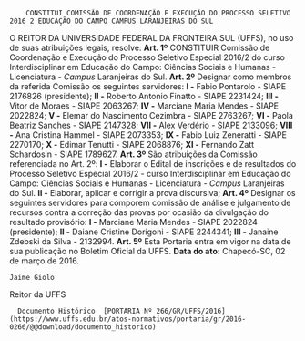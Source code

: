         CONSTITUI COMISSÃO DE COORDENAÇÃO E EXECUÇÃO DO PROCESSO SELETIVO 2016 2 EDUCAÇÃO DO CAMPO CAMPUS LARANJEIRAS DO SUL  

 O REITOR DA UNIVERSIDADE FEDERAL DA FRONTEIRA SUL (UFFS), no uso de suas atribuições legais, resolve:   **Art. 1º** CONSTITUIR Comissão de Coordenação e Execução do Processo Seletivo Especial 2016/2 do curso Interdisciplinar em Educação do Campo: Ciências Sociais e Humanas - Licenciatura - *Campus* Laranjeiras do Sul.   **Art. 2º** Designar como membros da referida Comissão os seguintes servidores: **I -** Fabio Pontarolo - SIAPE 2176826 (presidente);  **II -** Roberto Antonio Finatto - SIAPE 2231424;  **III -** Vitor de Moraes - SIAPE 2063267; **IV -** Marciane Maria Mendes - SIAPE 2022824;  **V -** Elemar do Nascimento Cezimbra - SIAPE 2763267; **VI -** Paola Beatriz Sanches - SIAPE 2147328; **VII -** Alex Verdério - SIAPE 2133096; **VIII -** Ana Cristina Hammel - SIAPE 2073353; **IX -** Fabio Luiz Zeneratti - SIAPE 2270170; **X -** Edimar Tenutti - SIAPE 2068876; **XI -** Fernando Zatt Schardosin - SIAPE 1789627.   **Art. 3º** São atribuições da Comissão referenciada no Art. 2º: **I -** Elaborar o Edital de inscrições e de resultados do Processo Seletivo Especial 2016/2 - curso Interdisciplinar em Educação do Campo: Ciências Sociais e Humanas - Licenciatura - *Campus* Laranjeiras do Sul. **II -** Elaborar, aplicar e corrigir a prova discursiva;   **Art. 4º** Designar os seguintes servidores para comporem comissão de análise e julgamento de recursos contra a correção das provas por ocasião da divulgação do resultado provisório: **I -** Marciane Maria Mendes - SIAPE 2022824 (presidente);  **II -** Daiane Cristine Dorigoni - SIAPE 2244341; **III -** Janaine Zdebski da Silva - 2132994.   **Art. 5º** Esta Portaria entra em vigor na data de sua publicação no Boletim Oficial da UFFS.      **Data do ato:** Chapecó-SC, 02 de março de 2016.   
 

    Jaime Giolo   
 Reitor da UFFS 

      Documento Histórico  [PORTARIA Nº 266/GR/UFFS/2016](https://www.uffs.edu.br/atos-normativos/portaria/gr/2016-0266/@@download/documento_historico)     
      